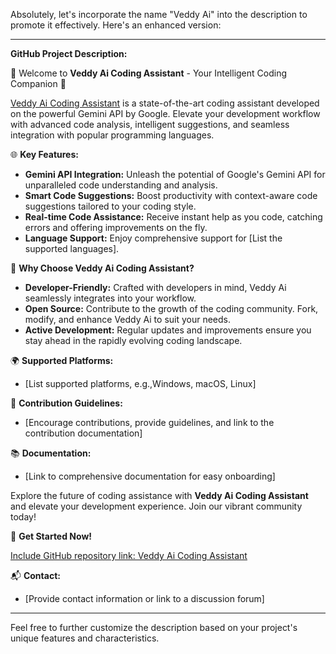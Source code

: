 Absolutely, let's incorporate the name "Veddy Ai" into the description to promote it effectively. Here's an enhanced version:

---

**GitHub Project Description:**

🚀 Welcome to **Veddy Ai Coding Assistant** - Your Intelligent Coding Companion 🚀

[Veddy Ai Coding Assistant](https://github.com/thevk22/VeddyAI-Gemini) is a state-of-the-art coding assistant developed on the powerful Gemini API by Google. Elevate your development workflow with advanced code analysis, intelligent suggestions, and seamless integration with popular programming languages.

🌐 **Key Features:**
- **Gemini API Integration:** Unleash the potential of Google's Gemini API for unparalleled code understanding and analysis.
- **Smart Code Suggestions:** Boost productivity with context-aware code suggestions tailored to your coding style.
- **Real-time Code Assistance:** Receive instant help as you code, catching errors and offering improvements on the fly.
- **Language Support:** Enjoy comprehensive support for [List the supported languages].


🌈 **Why Choose Veddy Ai Coding Assistant?**
- **Developer-Friendly:** Crafted with developers in mind, Veddy Ai seamlessly integrates into your workflow.
- **Open Source:** Contribute to the growth of the coding community. Fork, modify, and enhance Veddy Ai to suit your needs.
- **Active Development:** Regular updates and improvements ensure you stay ahead in the rapidly evolving coding landscape.

🌍 **Supported Platforms:**
- [List supported platforms, e.g.,Windows, macOS, Linux]

🤝 **Contribution Guidelines:**
- [Encourage contributions, provide guidelines, and link to the contribution documentation]

📚 **Documentation:**
- [Link to comprehensive documentation for easy onboarding]

Explore the future of coding assistance with **Veddy Ai Coding Assistant** and elevate your development experience. Join our vibrant community today!

🚀 **Get Started Now!**

[Include GitHub repository link: Veddy Ai Coding Assistant](https://github.com/thevk22/VeddyAI-Gemini)

📬 **Contact:**
- [Provide contact information or link to a discussion forum]

--- 

Feel free to further customize the description based on your project's unique features and characteristics.
